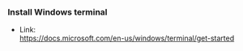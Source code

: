 ### Install Windows terminal
- Link:<br>
https://docs.microsoft.com/en-us/windows/terminal/get-started
